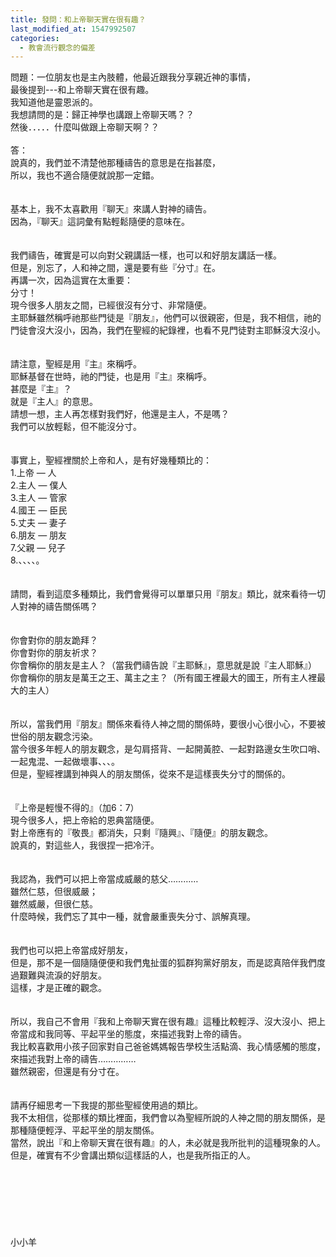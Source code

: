 ```yaml
---
title: 發問：和上帝聊天實在很有趣？
last_modified_at: 1547992507
categories:
  - 教會流行觀念的偏差
---
```


問題：一位朋友也是主內肢體，他最近跟我分享親近神的事情，<br>最後提到---和上帝聊天實在很有趣。<br>我知道他是靈恩派的。<br>我想請問的是：歸正神學也講跟上帝聊天嗎？？<br>然後．．．．．什麼叫做跟上帝聊天啊？？<br><!--more--><br>答：<br>說真的，我們並不清楚他那種禱告的意思是在指甚麼，<br>所以，我也不適合隨便就說那一定錯。<br><br> <br>基本上，我不太喜歡用『聊天』來講人對神的禱告。<br>因為，『聊天』這詞彙有點輕鬆隨便的意味在。<br><br> <br>我們禱告，確實是可以向對父親講話一樣，也可以和好朋友講話一樣。<br>但是，別忘了，人和神之間，還是要有些『分寸』在。<br>再講一次，因為這實在太重要：<br>分寸！<br>現今很多人朋友之間，已經很沒有分寸、非常隨便。<br>主耶穌雖然稱呼祂那些門徒是『朋友』，他們可以很親密，但是，我不相信，祂的門徒會沒大沒小，因為，我們在聖經的紀錄裡，也看不見門徒對主耶穌沒大沒小。<br><br> <br>請注意，聖經是用『主』來稱呼。<br>耶穌基督在世時，祂的門徒，也是用『主』來稱呼。<br>甚麼是『主』？<br>就是『主人』的意思。<br>請想一想，主人再怎樣對我們好，他還是主人，不是嗎？<br>我們可以放輕鬆，但不能沒分寸。<br><br> <br>事實上，聖經裡關於上帝和人，是有好幾種類比的：<br>1.上帝 — 人<br>2.主人 — 僕人<br>3.主人 — 管家<br>4.國王 — 臣民<br>5.丈夫 — 妻子<br>6.朋友 — 朋友<br>7.父親 — 兒子<br>8.、、、、。<br> <br><br>請問，看到這麼多種類比，我們會覺得可以單單只用『朋友』類比，就來看待一切人對神的禱告關係嗎？<br><br><br>你會對你的朋友跪拜？<br>你會對你的朋友祈求？<br>你會稱你的朋友是主人？（當我們禱告說『主耶穌』，意思就是說『主人耶穌』）<br>你會稱你的朋友是萬王之王、萬主之主？（所有國王裡最大的國王，所有主人裡最大的主人）<br><br> <br>所以，當我們用『朋友』關係來看待人神之間的關係時，要很小心很小心，不要被世俗的朋友觀念污染。<br>當今很多年輕人的朋友觀念，是勾肩搭背、一起開黃腔、一起對路邊女生吹口哨、一起鬼混、一起做壞事、、、。<br>但是，聖經裡講到神與人的朋友關係，從來不是這樣喪失分寸的關係的。<br> <br><br>『上帝是輕慢不得的』（加6：7）<br>現今很多人，把上帝給的恩典當隨便。<br>對上帝應有的『敬畏』都消失，只剩『隨興』、『隨便』的朋友觀念。<br>說真的，對這些人，我很捏一把冷汗。<br> <br><br>我認為，我們可以把上帝當成威嚴的慈父…………<br>雖然仁慈，但很威嚴；<br>雖然威嚴，但很仁慈。<br>什麼時候，我們忘了其中一種，就會嚴重喪失分寸、誤解真理。<br><br><br>我們也可以把上帝當成好朋友，<br>但是，那不是一個隨隨便便和我們鬼扯蛋的狐群狗黨好朋友，而是認真陪伴我們度過艱難與流淚的好朋友。<br>這樣，才是正確的觀念。<br> <br><br>所以，我自己不會用『我和上帝聊天實在很有趣』這種比較輕浮、沒大沒小、把上帝當成和我同等、平起平坐的態度，來描述我對上帝的禱告。<br>我比較喜歡用小孩子回家對自己爸爸媽媽報告學校生活點滴、我心情感觸的態度，來描述我對上帝的禱告……………<br>雖然親密，但還是有分寸在。<br> <br><br>請再仔細思考一下我提的那些聖經使用過的類比。<br>我不太相信，從那樣的類比裡面，我們會以為聖經所說的人神之間的朋友關係，是那種隨便輕浮、平起平坐的朋友關係。<br>當然，說出『和上帝聊天實在很有趣』的人，未必就是我所批判的這種現象的人。<br>但是，確實有不少會講出類似這樣話的人，也是我所指正的人。<br><br><br><br><br><br><br><br>小小羊<br>
